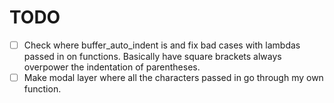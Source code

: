 # TODO

- [ ] Check where buffer_auto_indent is and fix bad cases with lambdas passed in on functions. Basically have square brackets always overpower the indentation of parentheses.
- [ ] Make modal layer where all the characters passed in go through my own function.